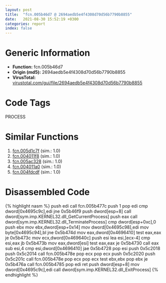 ```yaml
---
layout: post
title:  "fcn.005b46d7 @ 2694aedb5e4f4308d70d56b7790b8855"
date:   2021-08-30 15:52:19 +0300
categories: report
index: false
---
```


# Generic Information
- **Function:** fcn.005b46d7
- **Origin (md5):** 2694aedb5e4f4308d70d56b7790b8855
- **VirusTotal:** [virustotal.com/gui/file/2694aedb5e4f4308d70d56b7790b8855][virustotal_ref]

# Code Tags
<span class="tag" id="PROCESS">PROCESS</span>


# Similar Functions

1. [fcn.005d1c7f][similar_1_ref] (sim.: 1.0)
2. [fcn.004011f8][similar_2_ref] (sim.: 1.0)
3. [fcn.005ac328][similar_3_ref] (sim.: 1.0)
4. [fcn.004011a0][similar_4_ref] (sim.: 1.0)
5. [fcn.004fdcdf][similar_5_ref] (sim.: 1.0)


# Disassembled Code

{% highlight nasm %}
push edi
call fcn.005b477c
push 1
pop edi
cmp dword[0x4695c9c],edi
jne 0x5b46f9
push dword[esp+8]
call dword[sym.imp.KERNEL32.dll_GetCurrentProcess]
push eax
call dword[sym.imp.KERNEL32.dll_TerminateProcess]
cmp dword[esp+0xc],0
push ebx
mov ebx,dword[esp+0x14]
mov dword[0x4695c98],edi
mov byte[0x4695c94],bl
jne 0x5b474d
mov eax,dword[0x4696410]
test eax,eax
je 0x5b473c
mov ecx,dword[0x469640c]
push esi
lea esi,[ecx-4]
cmp esi,eax
jb 0x5b473b
mov eax,dword[esi]
test eax,eax
je 0x5b4730
call eax
sub esi,4
cmp esi,dword[0x4696410]
jae 0x5b4728
pop esi
push 0x5c2018
push 0x5c2014
call fcn.005b478e
pop ecx
pop ecx
push 0x5c2020
push 0x5c201c
call fcn.005b478e
pop ecx
pop ecx
test ebx,ebx
pop ebx
je 0x5b476a
call fcn.005b4785
pop edi
ret
push dword[esp+8]
mov dword[0x4695c9c],edi
call dword[sym.imp.KERNEL32.dll_ExitProcess]
{% endhighlight %}


[similar_1_ref]: /report/fcn.005d1c7f@4179b381a87b74dcd140154f9010ef86
[similar_2_ref]: /report/fcn.004011f8@faca7110288761a0f664158c1f6c3986
[similar_3_ref]: /report/fcn.005ac328@792ba17bc3097e6be31d5d8d17300850
[similar_4_ref]: /report/fcn.004011a0@48bb9a03c360009e9463dfd5be4e0ca0
[similar_5_ref]: /report/fcn.004fdcdf@557dcbbf2711fedc520328fbbc657056
[virustotal_ref]: https://www.virustotal.com/gui/file/2694aedb5e4f4308d70d56b7790b8855